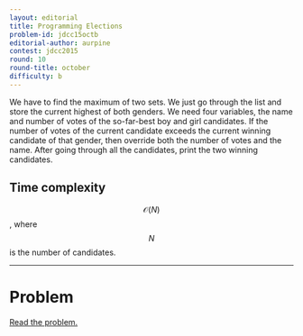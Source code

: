 ```yaml
---
layout: editorial
title: Programming Elections
problem-id: jdcc15octb
editorial-author: aurpine
contest: jdcc2015
round: 10
round-title: october
difficulty: b
---
```


We have to find the maximum of two sets. We just go through the list and store the current highest of both genders. We need four variables, the name and number of votes of the so-far-best boy and girl candidates. If the number of votes of the current candidate exceeds the current winning candidate of that gender, then override both the number of votes and the name. After going through all the candidates, print the two winning candidates.

## Time complexity
$$\mathcal{O}(N)$$, where $$N$$ is the number of candidates.

---

# Problem
[Read the problem.](/cpt-problems/jdcc/2015/october/b)
